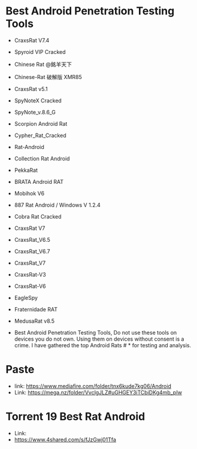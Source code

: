 # Best Android Penetration Testing Tools

* CraxsRat V7.4
* Spyroid VIP Cracked
* Chinese Rat @銘羊天下
* Chinese-Rat 破解版 XMR85
* CraxsRat v5.1
* SpyNoteX Cracked
* SpyNote_v.8.6_G
* Scorpion Android Rat
* Cypher_Rat_Cracked
* Rat-Android
* Collection Rat Android
* PekkaRat
* BRATA Android RAT
* Mobihok V6
* 887 Rat Android / Windows V 1.2.4
* Cobra Rat Cracked
* CraxsRat V7
* CraxsRat_V6.5
* CraxsRat_V6.7
* CraxsRat_V7
* CraxsRat-V3
* CraxsRat-V6
* EagleSpy
* Fraternidade RAT
* MedusaRat v8.5


* Best Android Penetration Testing Tools, Do not use these tools on devices you do not own. Using them on devices without consent is a crime. I have gathered the top Android Rats # * for testing and analysis.


# Paste


* link: https://www.mediafire.com/folder/tnx6kude7kg06/Android
* Link: https://mega.nz/folder/VvclgJLZ#uGHGEY3iTCbiDKg4mb_pIw


# Torrent 19 Best Rat Android
* Link: 
* https://www.4shared.com/s/fJzGwj01Tfa

